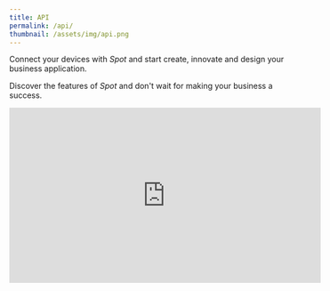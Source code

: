 ```yaml
---
title: API
permalink: /api/
thumbnail: /assets/img/api.png
---
```


Connect your devices with *Spot* and start create, innovate and design your
business application.

Discover the features of *Spot* and don't wait for making your business a success.

<iframe class="video-center" src="https://www.youtube.com/embed/sgj6WB-dDeY" frameborder="0" width="560" height="315">
</iframe>

